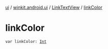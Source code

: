 [ui](../../index.md) / [winkit.android.ui](../index.md) / [LinkTextView](index.md) / [linkColor](./link-color.md)

# linkColor

`var linkColor: `[`Int`](https://kotlinlang.org/api/latest/jvm/stdlib/kotlin/-int/index.html)